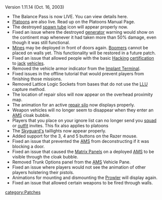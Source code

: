 Version 1.11.14 (Oct. 16, 2003)

- The Balance Pass is now LIVE. You can view details here.
- [Platoons](/Platoon "wikilink") are also live. Read up on the
  Platoons Manual Page.
- The destroyed [spawn tube](/spawn_tube "wikilink") icon will appear
  properly now.
- Fixed an issue where the destroyed [generator](/generator "wikilink")
  warning would show on the continent map whenever it had taken more
  than 50% damage, even though it was still functional.
- [Mines](/Mine "wikilink") may be deployed in front of doors again.
  [Boomers](/Boomer "wikilink") cannot be placed on walls yet. This
  functionality will be restored in a future patch.
- Fixed an issue that allowed people with the basic
  [Hacking](</Hacking_(Certification)> "wikilink")
  [certification](/certification "wikilink") to [jack](/jack "wikilink")
  [vehicles](/vehicle "wikilink").
- Removed the vehicle armor indicator from the [Implant
  Terminal](/Implant_Terminal "wikilink").
- Fixed issues in the offline tutorial that would prevent players from
  finishing those missions.
- Removed Lattice Logic Sockets from bases that do not use the
  [LLU](/LLU "wikilink") capture method.
- The location of repair silos will now appear on the overhead
  proximity map.
- The animation for an active [repair silo](/repair_silo "wikilink")
  now displays properly.
- Weapon vehicles will no longer seem to disappear when they enter an
  [AMS](/AMS "wikilink") cloak bubble.
- Players that you place on your ignore list can no longer send you
  [squad](/squad "wikilink") or [outfit](/outfit "wikilink") invites.
  This fix also applies to platoons
- The [Skyguard's](/Skyguard "wikilink") taillights now appear
  properly.
- Added support for the 3, 4 and 5 buttons on the Razer mouse.
- Fixed an issue that prevented the [AMS](/AMS "wikilink") from
  deconstructing if it was blocking a door.
- Fixed an issue that caused the [Matrix
  Panels](/Matrix_Panel "wikilink") on a deployed [AMS](/AMS "wikilink")
  to be visible through the cloak bubble.
- Removed Trunk Options panel from the [AMS](/AMS "wikilink") Vehicle
  Pane.
- Fixed an issue where players would not see the animation of other
  players holstering their pistols.
- Animations for mounting and dismounting the
  [Prowler](/Prowler "wikilink") will display again.
- Fixed an issue that allowed certain weapons to be fired through
  walls.

[category:Patches](/category:Patches "wikilink")
